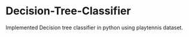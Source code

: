 # Decision-Tree-Classifier
Implemented Decision tree classifier in python using playtennis dataset.
